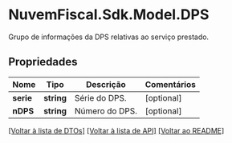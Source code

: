 # NuvemFiscal.Sdk.Model.DPS
Grupo de informações da DPS relativas ao serviço prestado.

## Propriedades

Nome | Tipo | Descrição | Comentários
------------ | ------------- | ------------- | -------------
**serie** | **string** | Série do DPS. | [optional] 
**nDPS** | **string** | Número do DPS. | [optional] 

[[Voltar à lista de DTOs]](../README.md#documentation-for-models) [[Voltar à lista de API]](../README.md#documentation-for-api-endpoints) [[Voltar ao README]](../README.md)

